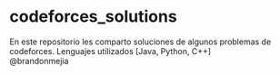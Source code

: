 # codeforces_solutions

En este repositorio les comparto soluciones de algunos problemas de codeforces.
Lenguajes utilizados [Java, Python, C++]
<br>
@brandonmejia
